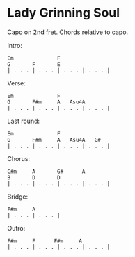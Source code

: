 # Lady Grinning Soul

Capo on 2nd fret. Chords relative to capo.

Intro:

```
Em              F
G       F       E      
| . . . | . . . | . . . | . . . |
```

Verse:

```
Em              F
G       F#m     A   Asu4A   
| . . . | . . . | . . . | . . . |
```

Last round:

```
Em              F
G       F#m     A   Asu4A   G#
| . . . | . . . | . . . | . . . |
```

Chorus:

```
C#m     A       G#      A    
B       D       D    
| . . . | . . . | . . . | . . . |

```

Bridge:

```
F#m     A
| . . . | . . . |
```


Outro:

```
F#m     F      F#m     A
| . . . | . . . | . . . | . . . |
```
